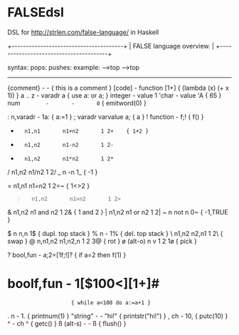 # FALSEdsl
DSL for http://strlen.com/false-language/ in Haskell

+---------------------------------------+
|	FALSE language overview.	|
+---------------------------------------+

syntax:		pops:		pushes:		example:
		-->top		-->top
--------------- --------------- --------------- -------------------------------

{comment}	-		-			{ this is a comment }
[code]		-		function	[1+]	{ (lambda (x) (+ x 1)) }
a .. z		-		varadr		a	{ use a: or a; }
integer		-		value		1
'char		-		value		'A	{ 65 }
num`		-		-		0`	{ emitword(0) }

:		n,varadr	-		1a:	{ a:=1 }
;		varadr		varvalue	a;	{ a }
!		function	-		f;!	{ f() }

+		n1,n1		n1+n2		1 2+	{ 1+2 }
-		n1,n2		n1-n2		1 2-
*		n1,n2		n1*n2		1 2*
/		n1,n2		n1/n2		1 2/
_		n		-n		1_	{ -1 }

=		n1,n1		n1=n2		1 2=~	{ 1<>2 }
>		n1,n2		n1>n2		1 2>

&		n1,n2		n1 and n2	1 2&	{ 1 and 2 }
|		n1,n2		n1 or n2	1 2|
~		n		not n		0~	{ -1,TRUE }

$		n		n,n		1$	{ dupl. top stack }
%		n		-		1%	{ del. top stack }
\		n1,n2		n2,n1		1 2\	{ swap }
@		n,n1,n2		n1,n2,n		1 2 3@	{ rot }
ø (alt-o)	n		v		1 2 1ø	{ pick }


?		bool,fun	-		a;2=[1f;!]?
						{ if a=2 then f(1) }
#		boolf,fun	-		1[$100<][1+]#
						{ while a<100 do a:=a+1 }

.		n		-		1.	{ printnum(1) }
"string"	-		-		"hi!"	{ printstr("hi!") }
,		ch		-		10,	{ putc(10) }
^		-		ch		^	{ getc() }
ß (alt-s)	-		-		ß	{ flush() }

